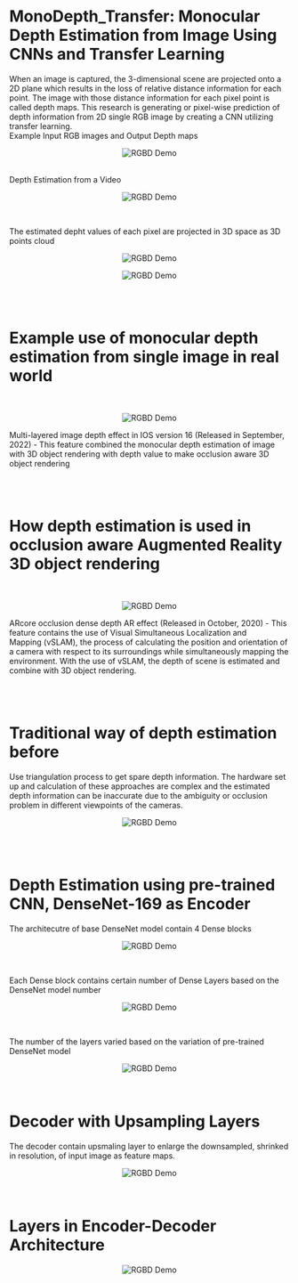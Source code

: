 # MonoDepth_Transfer: Monocular Depth Estimation from Image Using CNNs and Transfer Learning
When an image is captured, the 3-dimensional scene are projected onto a 2D plane which results in the loss of relative distance information for each point. 
The image with those distance information for each pixel point is called depth maps. 
This research is generating or pixel-wise prediction of depth information from 2D single RGB image by creating a CNN utilizing transfer learning.
<br>
Example Input RGB images and Output Depth maps
<p align="center">
  <img style="max-width:500px" src="depth_output_results/results_img.png" width="" alt="RGBD Demo">
</p>

<br>
Depth Estimation from a Video
<p align="center">
  <img style="max-width:500px" src="depth_output_results/video_depth_result.gif" width="" alt="RGBD Demo">
</p>
<br>

The estimated depht values of each pixel are projected in 3D space as 3D points cloud
<p align="center">
  <img style="max-width:500px" src="other_pictures/point_cloud1.png" width="" alt="RGBD Demo">
</p>

<p align="center">
  <img style="max-width:500px" src="other_pictures/point_cloud2.png" width="" alt="RGBD Demo">
</p>

<br><br>



# Example use of monocular depth estimation from single image in real world
<br>
<p align="center">
  <img style="max-width:500px" src="https://github.com/kelvin-kkw/MonoDepth_Transfer/assets/105034699/2be71d1a-363e-4918-856e-e8b62d7b1e3a" width="" alt="RGBD Demo">
</p>
Multi-layered image depth effect in IOS version 16 (Released in September, 2022)
- This feature combined the monocular depth estimation of image with 3D object rendering with depth value to make occlusion aware 3D object rendering

<br><br>
# How depth estimation is used in occlusion aware Augmented Reality 3D object rendering
<br>
<p align="center">
  <img style="max-width:500px" src="other_pictures/cat_occ.png" width="" alt="RGBD Demo">
</p>
ARcore occlusion dense depth AR effect (Released in October, 2020)
- This feature contains the use of Visual Simultaneous Localization and Mapping (vSLAM), the process of calculating the position and orientation of a camera with respect to its surroundings while simultaneously mapping the environment. With the use of vSLAM, the depth of scene is estimated and combine with 3D object rendering.

<br><br>



# Traditional way of depth estimation before
Use triangulation process to get spare depth information. The hardware set up and calculation of these 
approaches are complex and the estimated depth information can be inaccurate due to the ambiguity or occlusion problem in different viewpoints of the cameras. 
<p align="center">
  <img style="max-width:500px" src="other_pictures/stereo_camera.png" width="" alt="RGBD Demo">
</p>

<br><br>



# Depth Estimation using pre-trained CNN, DenseNet-169 as Encoder
The architecutre of base DenseNet model contain 4 Dense blocks
<p align="center">
  <img style="max-width:500px" src="other_pictures/DenseNet_example.png" width="" alt="RGBD Demo">
</p>
<br>


Each Dense block contains certain number of Dense Layers based on the DenseNet model number
<p align="center">
  <img style="max-width:500px" src="other_pictures/Dense_block.png" width="" alt="RGBD Demo">
</p>
<br>


The number of the layers varied based on the variation of pre-trained DenseNet model
<p align="center">
  <img style="max-width:500px" src="other_pictures/densenet_archs.png" width="" alt="RGBD Demo">
</p>
<br>


# Decoder with Upsampling Layers
The decoder contain upsmaling layer to enlarge the downsampled, shrinked in resolution, of input image as feature maps.
<p align="center">
  <img style="max-width:500px" src="other_pictures/bilinear.png" width="" alt="RGBD Demo">
</p>
<br>


# Layers in Encoder-Decoder Architecture
<p align="center">
  <img style="max-width:500px" src="other_pictures/model_layer.png" width="" alt="RGBD Demo">
</p>
<br>



